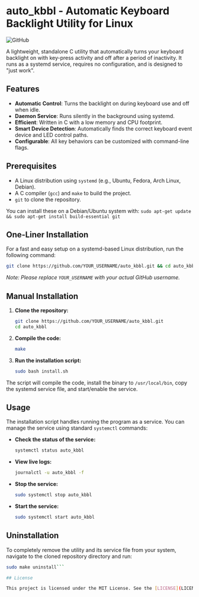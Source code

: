 # auto_kbbl - Automatic Keyboard Backlight Utility for Linux

![GitHub](https://img.shields.io/github/license/bunkbail/auto_kbbl)

A lightweight, standalone C utility that automatically turns your keyboard backlight on with key-press activity and off after a period of inactivity. It runs as a systemd service, requires no configuration, and is designed to "just work".

## Features

-   **Automatic Control**: Turns the backlight on during keyboard use and off when idle.
-   **Daemon Service**: Runs silently in the background using systemd.
-   **Efficient**: Written in C with a low memory and CPU footprint.
-   **Smart Device Detection**: Automatically finds the correct keyboard event device and LED control paths.
-   **Configurable**: All key behaviors can be customized with command-line flags.

## Prerequisites

-   A Linux distribution using `systemd` (e.g., Ubuntu, Fedora, Arch Linux, Debian).
-   A C compiler (`gcc`) and `make` to build the project.
-   `git` to clone the repository.

You can install these on a Debian/Ubuntu system with:
`sudo apt-get update && sudo apt-get install build-essential git`

## One-Liner Installation

For a fast and easy setup on a systemd-based Linux distribution, run the following command:

```bash
git clone https://github.com/YOUR_USERNAME/auto_kbbl.git && cd auto_kbbl && sudo bash install.sh
```
*Note: Please replace `YOUR_USERNAME` with your actual GitHub username.*

## Manual Installation

1.  **Clone the repository:**
    ```bash
    git clone https://github.com/YOUR_USERNAME/auto_kbbl.git
    cd auto_kbbl
    ```

2.  **Compile the code:**
    ```bash
    make
    ```

3.  **Run the installation script:**
    ```bash
    sudo bash install.sh
    ```

The script will compile the code, install the binary to `/usr/local/bin`, copy the systemd service file, and start/enable the service.

## Usage

The installation script handles running the program as a service. You can manage the service using standard `systemctl` commands:

-   **Check the status of the service:**
    ```bash
    systemctl status auto_kbbl
    ```

-   **View live logs:**
    ```bash
    journalctl -u auto_kbbl -f
    ```

-   **Stop the service:**
    ```bash
    sudo systemctl stop auto_kbbl
    ```

-   **Start the service:**
    ```bash
    sudo systemctl start auto_kbbl
    ```

## Uninstallation

To completely remove the utility and its service file from your system, navigate to the cloned repository directory and run:

```bash
sudo make uninstall```

## License

This project is licensed under the MIT License. See the [LICENSE](LICENSE) file for details.

